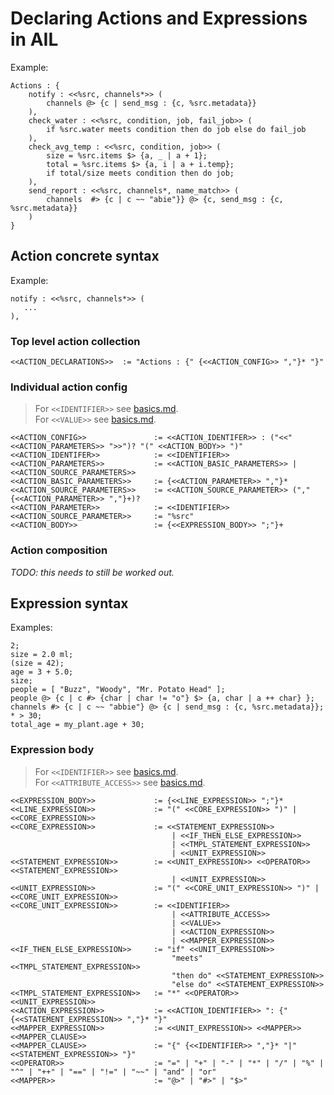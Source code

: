 # Declaring Actions and Expressions in AIL

Example:

```plaintext
Actions : {
    notify : <<%src, channels*>> (
        channels @> {c | send_msg : {c, %src.metadata}}
    ),
    check_water : <<%src, condition, job, fail_job>> (
        if %src.water meets condition then do job else do fail_job
    ),
    check_avg_temp : <<%src, condition, job>> (
        size = %src.items $> {a, _ | a + 1};
        total = %src.items $> {a, i | a + i.temp};
        if total/size meets condition then do job;
    ),
    send_report : <<%src, channels*, name_match>> (
        channels  #> {c | c ~~ "abie"}} @> {c, send_msg : {c, %src.metadata}}
    )
}
```

## Action concrete syntax

Example:

```plaintext
notify : <<%src, channels*>> (
   ...
),
```

### Top level action collection

```f#
<<ACTION_DECLARATIONS>>  := "Actions : {" {<<ACTION_CONFIG>> ","}* "}"
```

### Individual action config

> For `<<IDENTIFIER>>` see [basics.md](./basics.md).  
> For `<<VALUE>>` see [basics.md](./basics.md).  

```f#
<<ACTION_CONFIG>>               := <<ACTION_IDENTIFER>> : ("<<" <<ACTION_PARAMETERS>> ">>")? "(" <<ACTION_BODY>> ")"
<<ACTION_IDENTIFER>>            := <<IDENTIFIER>>
<<ACTION_PARAMETERS>>           := <<ACTION_BASIC_PARAMETERS>> | <<ACTION_SOURCE_PARAMETERS>>
<<ACTION_BASIC_PARAMETERS>>     := {<<ACTION_PARAMETER>> ","}*
<<ACTION_SOURCE_PARAMETERS>>    := <<ACTION_SOURCE_PARAMETER>> ("," {<<ACTION_PARAMETER>> ","}+)?
<<ACTION_PARAMETER>>            := <<IDENTIFIER>>
<<ACTION_SOURCE_PARAMETER>>     := "%src"
<<ACTION_BODY>>                 := {<<EXPRESSION_BODY>> ";"}+
```

### Action composition

_TODO: this needs to still be worked out._

## Expression syntax

Examples:

```plaintext
2;
size = 2.0 ml;
(size = 42);
age = 3 + 5.0;
size;
people = [ "Buzz", "Woody", "Mr. Potato Head" ];
people @> {c | c #> {char | char != "o"} $> {a, char | a ++ char} };
channels #> {c | c ~~ "abbie"} @> {c | send_msg : {c, %src.metadata}};
* > 30;
total_age = my_plant.age + 30;
```

### Expression body

> For `<<IDENTIFIER>>` see [basics.md](./basics.md).  
> For `<<ATTRIBUTE_ACCESS>>` see [basics.md](./basics.md).  

```f#
<<EXPRESSION_BODY>>             := {<<LINE_EXPRESSION>> ";"}*
<<LINE_EXPRESSION>>             := "(" <<CORE_EXPRESSION>> ")" | <<CORE_EXPRESSION>>
<<CORE_EXPRESSION>>             := <<STATEMENT_EXPRESSION>>
                                    | <<IF_THEN_ELSE_EXPRESSION>>
                                    | <<TMPL_STATEMENT_EXPRESSION>>
                                    | <<UNIT_EXPRESSION>>
<<STATEMENT_EXPRESSION>>        := <<UNIT_EXPRESSION>> <<OPERATOR>> <<STATEMENT_EXPRESSION>>
                                    | <<UNIT_EXPRESSION>>
<<UNIT_EXPRESSION>>             := "(" <<CORE_UNIT_EXPRESSION>> ")" | <<CORE_UNIT_EXPRESSION>>
<<CORE_UNIT_EXPRESSION>>        := <<IDENTIFIER>>
                                    | <<ATTRIBUTE_ACCESS>>
                                    | <<VALUE>>
                                    | <<ACTION_EXPRESSION>>
                                    | <<MAPPER_EXPRESSION>>
<<IF_THEN_ELSE_EXPRESSION>>     := "if" <<UNIT_EXPRESSION>>
                                    "meets" <<TMPL_STATEMENT_EXPRESSION>>
                                    "then do" <<STATEMENT_EXPRESSION>>
                                    "else do" <<STATEMENT_EXPRESSION>>
<<TMPL_STATEMENT_EXPRESSION>>   := "*" <<OPERATOR>> <<UNIT_EXPRESSION>>
<<ACTION_EXPRESSION>>           := <<ACTION_IDENTIFIER>> ": {" {<<STATEMENT_EXPRESSION>> ","}* "}"
<<MAPPER_EXPRESSION>>           := <<UNIT_EXPRESSION>> <<MAPPER>> <<MAPPER_CLAUSE>>
<<MAPPER_CLAUSE>>               := "{" {<<IDENTIFIER>> ","}* "|" <<STATEMENT_EXPRESSION>> "}"
<<OPERATOR>>                    := "=" | "+" | "-" | "*" | "/" | "%" | "^" | "++" | "==" | "!=" | "~~" | "and" | "or"
<<MAPPER>>                      := "@>" | "#>" | "$>"
```
